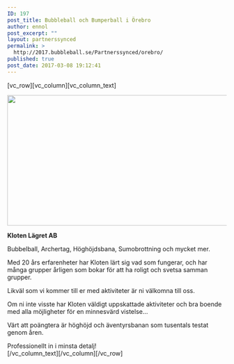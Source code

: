 ```yaml
---
ID: 197
post_title: Bubbleball och Bumperball i Örebro
author: ennol
post_excerpt: ""
layout: partnerssynced
permalink: >
  http://2017.bubbleball.se/Partnerssynced/orebro/
published: true
post_date: 2017-03-08 19:12:41
---
```

[vc_row][vc_column][vc_column_text]
<div id="block_container_89363261" class="block_container presentation_image_block">
<div id="block_89363261">
<div class="h24_normal_text">
<div class="h24_image_block_align h24_image_block_align_left "><img class="alignnone size-full wp-image-1197" src="http://2017.bubbleball.se/wp-content/uploads/2017/03/archerytag-bubbleball-örebro.jpg" alt="" width="1200" height="300" /></div>
</div>
</div>
</div>
<div id="block_container_89363257" class="block_container standard_text_block text_block">
<div id="block_89363257">
<div id="block_89363257_text_content" class="text_content">

<strong>Kloten Lägret AB</strong>

Bubbelball, Archertag, Höghöjdsbana, Sumobrottning och mycket mer.

Med 20 års erfarenheter har Kloten lärt sig vad som fungerar, och har många grupper årligen som bokar för att ha roligt och svetsa samman grupper.

Likväl som vi kommer till er med aktiviteter är ni välkomna till oss.

Om ni inte visste har Kloten väldigt uppskattade aktiviteter och bra boende med alla möjligheter för en minnesvärd vistelse...

Värt att poängtera är höghöjd och äventyrsbanan som tusentals testat genom åren.

</div>
</div>
Professionellt in i minsta detalj!

</div>
[/vc_column_text][/vc_column][/vc_row]